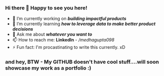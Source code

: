 ### Hi there 👋 Happy to see you here! 


<!-- 
**medhagupta098/medhagupta098** is a ✨ _special_ ✨ repository because its `README.md` (this file) appears on your GitHub profile. -->

<!-- Here are some ideas to get you started: -->

- 🔭 I’m currently working on _**building impactful products**_
- 🌱 I’m currently learning _**how to leverage data to make better product decisions**_
- 💬 Ask me about _**whatever you want to**_
- 📫 How to reach me: **LinkedIn** - _/medhagupta098_
- ⚡ Fun fact: I'm procastinating to write this currently. xD

### and hey, BTW - My GITHUB doesn't have cool stuff....will soon showcase my work as a portfolio :)
